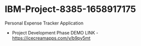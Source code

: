 # IBM-Project-8385-1658917175
Personal Expense Tracker Application
- Project Development Phase
DEMO LINK - https://icecreamapps.com/v/b9py5mt
